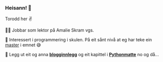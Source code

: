 ### Heisann! 👋

Torodd her :v: 

👨‍🏫 Jobbar som lektor på Amalie Skram vgs. 

🔭 Interessert i programmering i skulen. På eit sånt nivå at eg har teke ein [master](https://hvlopen.brage.unit.no/hvlopen-xmlui/handle/11250/2766052) i emnet :sweat_smile:

:game_die: Legg ut eit og anna **[blogginnlegg](https://lektorodd.no/blogg.html)** og eit kapittel i **[Pythonmatte](https://lektorodd.github.io/mattebok)** no og då... 


<!--
**lektorodd/lektorodd** is a ✨ _special_ ✨ repository because its `README.md` (this file) appears on your GitHub profile.

Here are some ideas to get you started:

- 🔭 I’m currently working on ...
- 🌱 I’m currently learning ...
- 👯 I’m looking to collaborate on ...
- 🤔 I’m looking for help with ...
- 💬 Ask me about ...
- 📫 How to reach me: ...
- 😄 Pronouns: ...
- ⚡ Fun fact: ...
-->
